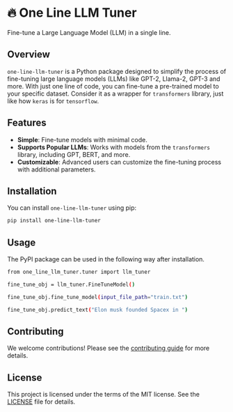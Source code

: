 # 🔥 One Line LLM Tuner

Fine-tune a Large Language Model (LLM) in a single line.

## Overview

`one-line-llm-tuner` is a Python package designed to simplify the process of fine-tuning large language models (LLMs) like GPT-2, Llama-2, GPT-3 and more. With just one line of code, you can fine-tune a pre-trained model to your specific dataset. Consider it as a wrapper for `transformers` library, just like how `keras` is for `tensorflow`.

## Features

- **Simple**: Fine-tune models with minimal code.
- **Supports Popular LLMs**: Works with models from the `transformers` library, including GPT, BERT, and more.
- **Customizable**: Advanced users can customize the fine-tuning process with additional parameters.

## Installation

You can install `one-line-llm-tuner` using pip:

```bash
pip install one-line-llm-tuner
```

## Usage

The PyPI package can be used in the following way after installation.

```bash
from one_line_llm_tuner.tuner import llm_tuner

fine_tune_obj = llm_tuner.FineTuneModel()

fine_tune_obj.fine_tune_model(input_file_path="train.txt")

fine_tune_obj.predict_text("Elon musk founded Spacex in ")
```

## Contributing
We welcome contributions! Please see the [contributing guide](CONTRIBUTING.md) for more details.

## License
This project is licensed under the terms of the MIT license. See the [LICENSE](LICENSE.txt) file for details.

